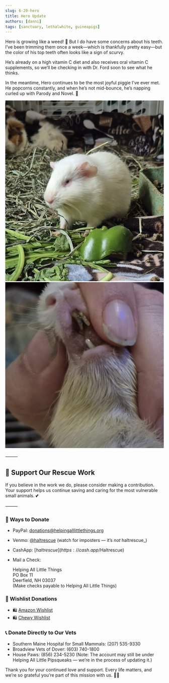 ```yaml
---
slug: 6-20-hero
title: Hero Update
authors: [danni]
tags: [sanctuary, lethalwhite, guineapigs]
---
```


Hero is growing like a weed! 🌱 But I do have some concerns about his teeth. I’ve been trimming them once a week—which is thankfully pretty easy—but the color of his top teeth often looks like a sign of scurvy.

<!-- truncate -->

He’s already on a high vitamin C diet and also receives oral vitamin C supplements, so we’ll be checking in with Dr. Ford soon to see what he thinks.

In the meantime, Hero continues to be the most joyful piggie I’ve ever met. He popcorns constantly, and when he’s not mid-bounce, he’s napping curled up with Parody and Novel. 💛

![Hero](hero620.jpg)
![Hero](hero2620.jpg)

⸻

## 🙏  Support Our Rescue Work

If you believe in the work we do, please consider making a contribution.
Your support helps us continue saving and caring for the most vulnerable small animals. 💕

⸻

### 💸  Ways to Donate
 - PayPal: donations@helpingalllittlethings.org
 - Venmo: [@haltrescue](https://account.venmo.com/u/haltrescue) (watch for imposters — it’s _not_ haltrescue_)
 - CashApp: [$haltrescue](https://cash.app/$Haltrescue)
 - Mail a Check:  
  
    Helping All Little Things    
    PO Box 11    
    Deerfield, NH 03037    
    (Make checks payable to Helping All Little Things)    


### 🛒 Wishlist Donations
 - 🛍️ [Amazon Wishlist](https://tinyurl.com/HALT-Amazon-Wishlist)
 - 🛍️ [Chewy Wishlist](https://tinyurl.com/HALT-Chewy-Wishlist)


### 📞 Donate Directly to Our Vets
 - Southern Maine Hospital for Small Mammals: (207) 535-9330
 - Broadview Vets of Dover: (603) 740-1800
 - House Paws: (856) 234-5230
(Note: The account may still be under Helping All Little Pipsqueaks — we’re in the process of updating it.)

Thank you for your continued love and support.
Every life matters, and we’re so grateful you’re part of this mission with us. 🐹💕
